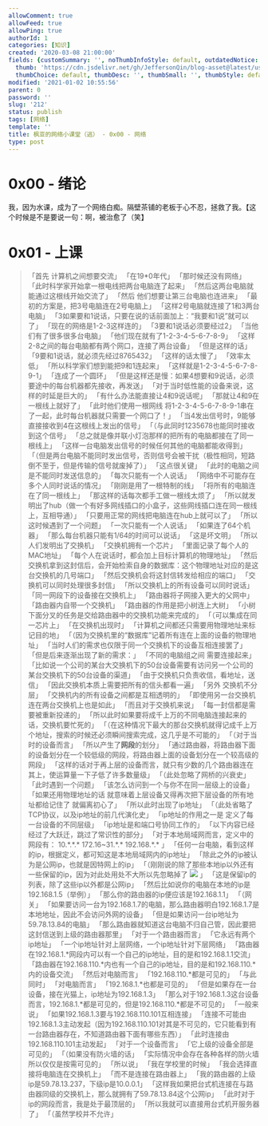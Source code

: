 ```yaml
---
allowComment: true
allowFeed: true
allowPing: true
authorId: 1
categories: [知识]
created: '2020-03-08 21:00:00'
fields: {customSummary: '', noThumbInfoStyle: default, outdatedNotice: 'no', reprint: standard,
  thumb: 'https://cdn.jsdelivr.net/gh/JeffersonQin/blog-asset@latest/usr/uploads/bg/network.png',
  thumbChoice: default, thumbDesc: '', thumbSmall: '', thumbStyle: default}
modified: '2021-01-02 10:55:56'
parent: 0
password: ''
slug: '212'
status: publish
tags: [网络]
template: ''
title: 枫亚的网络小课堂（逃） - 0x00 - 网络
type: post
---
```

# 0x00 - 绪论

我，因为水课，成为了一个网络白痴。隔壁茶铺的老板于心不忍，拯救了我。【这个时候是不是要说一句：啊，被治愈了（笑】

# 0x01 - 上课

> 「首先 计算机之间想要交流」
> 「在19\*0年代」
> 「那时候还没有网络」
> 「此时科学家开始拿一根电线把两台电脑连了起来」
> 「然后这两台电脑就能通过这根线开始交流了」
> 「然后 他们想要让第三台电脑也连进来」
> 「最初的方案是，把3号电脑连在2号电脑上<!-- more -->」
> 「这样2号电脑就连接了1和3两台电脑」
> 「3如果要和1说话，只要在说的话前面加上：“我要和1说”就可以了」
> 「现在的网络是1-2-3这样连的」
> 「3要和1说话必须要经过2」
> 「当他们有了很多很多台电脑」
> 「他们现在就有了1-2-3-4-5-6-7-8-9」
> 「这样2-8之间的每台电脑都有两个网口，连接了两台设备」
> 「但是这样的话」
> 「9要和1说话，就必须先经过8765432」
> 「这样的话太慢了」
> 「效率太低」
> 「所以科学家们想到能把9和1连起来」
> 「这样就是1-2-3-4-5-6-7-8-9-1」
> 「连成了一个圆环」
> 「但是这样还是慢：如果4想要和9说话，必须要途中的每台机器都先接收，再发送」
> 「对于当时低性能的设备来说，这样的时延是巨大的」
> 「有什么办法能直接让4和9说话呢」
> 「那就让4和9在一根线上就好了」
> 「此时他们使用一根网线 将1-2-3-4-5-6-7-8-9-1串在了一起，此时每台机器就只需要一个网口了！」
> 「当4发出信号时，9能够直接接收到4在这根线上发出的信号」
> 「（与此同时1235678也能同时接收到这个信号」
> 「总之就是像并联小灯泡那样的把所有的电脑都接在了同一根线上」
> 「这样一台电脑发出信号的时候任何其他的电脑都能收得到」
> 「（但是两台电脑不能同时发出信号，否则信号会被干扰（极性相同，短路倒不至于，但是传输的信号就废掉了）」
> 「这点很关键」
> 「此时的电脑之间是不能同时发送信息的」
> 「每次只能有一个人说话」
> 「网络中不可能存在多个人同时说话的情况」
> 「刚刚是用了一根特制的线」
> 「将所有的电脑连在了同一根线上」
> 「那这样的话每次都手工做一根线太烦了」
> 「所以就发明出了hub（做一个有好多网线插口的小盒子，这些网线插口连在同一根线上，互相导通）」
> 「只要用正常的网线把电脑连在hub上就可以了」
> 「所以这时候遇到了一个问题」
> 「一次只能有一个人说话」
> 「如果连了64个机器」
> 「那么每台机器只能有1/64的时间可以说话」
> 「这是坏文明」
> 「所以人们发明出了交换机」
> 「交换机拥有一个芯片」
> 「里面记录了每个人的MAC地址」
> 「每个人在说话时，都会加上目标计算机的物理地址」
> 「然后交换机拿到这封信后，会开始检索自身的数据库：这个物理地址对应的是这台交换机的几号端口」
> 「然后交换机会将这封信转发给相应的端口」
> 「交换机可以同时处理很多封信」
> 「所以交换机上的所有设备可以同时说话」
> 「同一网段下的设备接在交换机上」
> 「路由器将子网接入更大的父网中」
> 「路由器内自带一个交换机」
> 「路由器的作用是把小树连上大树」
> 「小树下面分叉的任务是交给路由器中的交换机功能来完成的」
> 「（可以集成在同一芯片上」
> 「在交换机出现时」
> 「计算机之间都还只需要用物理地址来标记目的地」
> 「（因为交换机里的“数据库”记着所有连在上面的设备的物理地址」
> 「当时人们的需求也仅限于同一个交换机下的设备互相连接罢了」
> 「但是后来逐渐出现了新的需求：」
> 「不同的电脑组之间 需要连接起来」
> 「比如说一个公司的某台大交换机下的50台设备需要有访问另一个公司的某台交换机下的50台设备的渠道」
> 「由于交换机只负责收信，看地址，送信」
> 「因此交换机本质上需要把所有的信头都看一遍」
> 「另外 交换机不分层」
> 「交换机内的所有设备之间都是互相透明的」
> 「即使用另一台交换机连在两台交换机上也是如此」
> 「而且对于交换机来说」
> 「每一封信都是需要被重新投递的」
> 「所以此时如果要将成千上万的不同电脑连接起来的话，交换机要忙死的」
> 「（在这种情况下最大的那台交换机就得记成千上万个地址，搜索的时候还必须瞬间搜索完成，这几乎是不可能的」
> 「（对于当时的设备而言」
> 「所以产生了**网段**的划分」
> 「通过路由器，将路由器下面的设备划分在一个较低级的网段，将路由器上面的设备划分在一个较高级的网段」
> 「这样的话对于再上层的设备而言，就只有少数的几个路由器连在其上，使运算量一下子低了许多数量级」
> 「（此处忽略了网桥的兴衰史」
> 「此时遇到一个问题」
> 「该怎么访问到一个与你不在同一层级上的设备」
> 「如果还用物理地址的话 就意味着上层设备又得再次把下层设备的所有地址都给记住了 就偏离初心了」
> 「所以此时出现了ip地址」
> 「（此处省略了TCP协议，以及ip地址的前几代演化史」
> 「ip地址的作用之一是 定义了每一台设备的不同层级」
> 「ip地址是和端口号协同工作的」
> 「以下内容已经经过了大跃迁，跳过了常识性的部分」
> 「对于本地局域网而言，定义中的网段有：
> 10.\*.\*.\*
> 172.16~31.\*.\*
> 192.168.\*.\*
> 」
> 「任何一台电脑，看到这样的ip，根据定义，都可知这是本地局域网内的ip地址」
> 「除此之外的ip被认为是公网ip，也就是因特网上的ip」
> 「（刚刚说的除了那些本地ip以外还有一些保留的ip，因为对此处用处不大所以先忽略掉了
> ![](https://cdn.jsdelivr.net/gh/JeffersonQin/blog-asset@latest/usr/uploads/2020/12/1609080569.jpg)
> 」
> 「这是保留ip的列表，除了这些ip以外都是公网ip」
> 「然后比如说你的电脑在本地的ip是192.168.1.5（举例）」
> 「那么你的路由器的ip便应该是192.168.1.1」
> 「（网关」
> 「如果要访问一台为192.168.1.7的电脑，那么路由器明白192.168.1.7是本地地址，因此不会访问外网的设备」
> 「但是如果访问一台ip地址为59.78.13.84的电脑」
> 「那么路由器就知道这台电脑不归自己管，因此要把这封信送到上级的路由器那里」
> 「对于一个路由器而言」
> 「它永远有两个ip地址」
> 「一个ip地址针对上层网络，一个ip地址针对下层网络」
> 「路由器在192.168.1.\*网段内可以有一个自己的ip地址，目的是和192.168.1.1交流」
> 「路由器在192.168.110.\*内也有一个自己的ip地址，目的是和192.168.110.\*内的设备交流」
> 「然后对电脑而言」
> 「192.168.110.\*都是可见的」
> 「与此同时」
> 「对电脑而言」
> 「192.168.1.\*也都是可见的」
> 「但是如果存在一台设备，接在光猫上，ip地址为192.168.1.3」
> 「那么对于192.168.1.3这台设备而言，192.168.1.\*都是可见的，但是192.168.110.\*都是不可见的」
> 「一般来说」
> 「如果192.168.1.3要与192.168.110.101互相连接」
> 「连接不可能由192.168.1.3主动发起（因为192.168.110.101对其是不可见的，它只能看到有一台路由器存在，不知道路由器下面有哪些东西）」
> 「此时连接由192.168.110.101主动发起」
> 「对于一个设备而言」
> 「它上级的设备全部是可见的」
> 「（如果没有防火墙的话」
> 「实际情况中会存在各种各样的防火墙 所以仅仅是按需可见的」
> 「所以说」
> 「我在学校里的时候」
> 「我会选择直接将电脑连在交换机上」
> 「而不是连接在路由器上」
> 「我的路由器的上级ip是59.78.13.237，下级ip是10.0.0.1」
> 「这样我如果把台式机连接在与路由器同级的交换机上，那么就拥有了59.78.13.84这个公网ip」
> 「此时对于ip的网段而言，我是处于最顶层的」
> 「所以我就可以直接用台式机开服务器了」
> 「（虽然学校并不允许」

